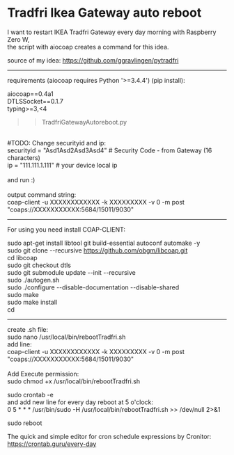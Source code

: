 # Tradfri Ikea Gateway auto reboot<br>

I want to restart IKEA Tradfri Gateway every day morning with Raspberry Zero W, <br>
the script with aiocoap creates a command for this idea.<br>

source of my idea: https://github.com/ggravlingen/pytradfri <br>

-------------------------------------------------------------------------------------------------

requirements (aiocoap requires Python '>=3.4.4') (pip install):<br>

aiocoap==0.4a1<br>
DTLSSocket==0.1.7<br>
typing>=3,<4<br>

>> TradfriGatewayAutoreboot.py<br>
<br>
#TODO: Change securityid and ip:<br>
securityid = "Asd1Asd2Asd3Asd4" # Security Code - from Gateway (16 characters)<br>
ip = "111.111.1.111"            # your device local ip<br>
<br>
and run :)<br>
<br>
output command string:<br>
coap-client -u XXXXXXXXXXXX -k XXXXXXXXX -v 0 -m post "coaps://XXXXXXXXXXX:5684/15011/9030"<br>

-------------------------------------------------------------------------------------------------

For using you need install COAP-CLIENT:<br>

sudo apt-get install libtool git build-essential autoconf automake -y<br>
sudo git clone --recursive https://github.com/obgm/libcoap.git<br>
cd libcoap<br>
sudo git checkout dtls<br>
sudo git submodule update --init --recursive<br>
sudo ./autogen.sh<br>
sudo ./configure --disable-documentation --disable-shared<br>
sudo make<br>
sudo make install<br>
cd<br>

-------------------------------------------------------------------------------------------------

create .sh file:<br>
sudo nano /usr/local/bin/rebootTradfri.sh<br>
    add line:<br> 
    coap-client -u XXXXXXXXXXXX -k XXXXXXXXX -v 0 -m post "coaps://XXXXXXXXXXX:5684/15011/9030"<br>
<br>
Add Execute permission:<br>
sudo chmod +x /usr/local/bin/rebootTradfri.sh<br>

sudo crontab -e<br>
    and add new line for every day reboot at 5 o'clock:<br>
    0 5 * * * /usr/bin/sudo -H /usr/local/bin/rebootTradfri.sh >> /dev/null 2>&1<br>

sudo reboot<br>

The quick and simple editor for cron schedule expressions by Cronitor:<br>
https://crontab.guru/every-day <br>
